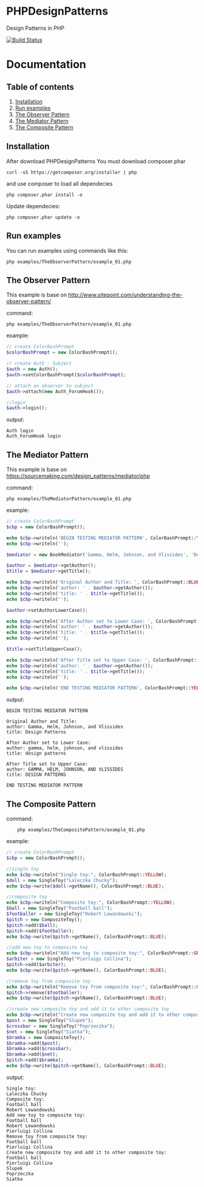 # PHPDesignPatterns
Design Patterns in PHP

[![Build Status](https://travis-ci.org/m4rc1no5/PHPDesignPatterns.svg?branch=master)](https://travis-ci.org/m4rc1no5/PHPDesignPatterns)

Documentation
=============

Table of contents
-----------------

1. [Installation](#Installation)
2. [Run examples](#run)
3. [The Observer Pattern](#the_observer_pattern)
4. [The Mediator Pattern](#the_mediator_pattern)
5. [The Composite Pattern](#the_composite_pattern)

<a name="installation"></a>
Installation
------------

After download PHPDesignPatterns You must download composer.phar

```
curl -sS https://getcomposer.org/installer | php
```

and use composer to load all dependecies

```
php composer.phar install -o
```

Update dependecies: 

```
php composer.phar update -o
```

<a name="run"></a>
Run examples
------------

You can run examples using commands like this:

```
php examples/TheObserverPattern/example_01.php
```

<a name="the_observer_pattern"></a>
The Observer Pattern
--------------------

This example is base on http://www.sitepoint.com/understanding-the-observer-pattern/

command:
```
php examples/TheObserverPattern/example_01.php
```

example:
```php
// create ColorBashPrompt
$colorBashPrompt = new ColorBashPrompt();

// create Auth - Subject
$auth = new Auth();
$auth->setColorBashPrompt($colorBashPrompt);

// attach an observer to subject
$auth->attach(new Auth_ForumHook());

//login
$auth->login();
```

output:
```text
Auth login
Auth_ForumHook login
```

<a name="the_mediator_pattern"></a>
The Mediator Pattern
--------------------

This example is base on https://sourcemaking.com/design_patterns/mediator/php

command:
```
php examples/TheMediatorPattern/example_01.php
```

example:
```php
// create ColorBashPrompt
$cbp = new ColorBashPrompt();

echo $cbp->writeln('BEGIN TESTING MEDIATOR PATTERN', ColorBashPrompt::YELLOW);
echo $cbp->writeln('');

$mediator = new BookMediator('Gamma, Helm, Johnson, and Vlissides', 'Design Patterns');

$author = $mediator->getAuthor();
$title = $mediator->getTitle();

echo $cbp->writeln('Original Author and Title: ', ColorBashPrompt::BLUE);
echo $cbp->writeln('author: ' . $author->getAuthor());
echo $cbp->writeln('title: ' . $title->getTitle());
echo $cbp->writeln('');

$author->setAuthorLowerCase();

echo $cbp->writeln('After Author set to Lower Case: ', ColorBashPrompt::BLUE);
echo $cbp->writeln('author: ' . $author->getAuthor());
echo $cbp->writeln('title: ' . $title->getTitle());
echo $cbp->writeln('');

$title->setTitleUpperCase();

echo $cbp->writeln('After Title set to Upper Case: ', ColorBashPrompt::BLUE);
echo $cbp->writeln('author: ' . $author->getAuthor());
echo $cbp->writeln('title: ' . $title->getTitle());
echo $cbp->writeln('');

echo $cbp->writeln('END TESTING MEDIATOR PATTERN', ColorBashPrompt::YELLOW);
```

output:
```text
BEGIN TESTING MEDIATOR PATTERN

Original Author and Title: 
author: Gamma, Helm, Johnson, and Vlissides
title: Design Patterns

After Author set to Lower Case: 
author: gamma, helm, johnson, and vlissides
title: design patterns

After Title set to Upper Case: 
author: GAMMA, HELM, JOHNSON, AND VLISSIDES
title: DESIGN PATTERNS

END TESTING MEDIATOR PATTERN
```
<a name="the_composite_pattern"></a>
The Composite Pattern
--------------------

command:

```
    php examples/TheCompositePattern/example_01.php
```

example:

```php
// create ColorBashPrompt
$cbp = new ColorBashPrompt();

//single toy
echo $cbp->writeln("Single toy:", ColorBashPrompt::YELLOW);
$doll = new SingleToy("Laleczka Chucky");
echo $cbp->write($doll->getName(), ColorBashPrompt::BLUE);

//composite toy
echo $cbp->writeln("Composite toy:", ColorBashPrompt::YELLOW);
$ball = new SingleToy("Football ball");
$footballer = new SingleToy("Robert Lewandowski");
$pitch = new CompositeToy();
$pitch->add($ball);
$pitch->add($footballer);
echo $cbp->write($pitch->getName(), ColorBashPrompt::BLUE);

//add new toy to composite toy
echo $cbp->writeln("Add new toy to composite toy:", ColorBashPrompt::GREEN);
$arbiter = new SingleToy("Pierluigi Collina");
$pitch->add($arbiter);
echo $cbp->write($pitch->getName(), ColorBashPrompt::BLUE);

//remove toy from composite toy
echo $cbp->writeln("Remove toy from composite toy:", ColorBashPrompt::GREEN);
$pitch->remove($footballer);
echo $cbp->write($pitch->getName(), ColorBashPrompt::BLUE);

//create new composite toy and add it to other composite toy
echo $cbp->writeln("Create new composite toy and add it to other composite toy:", ColorBashPrompt::GREEN);
$post = new SingleToy("Slupek");
$crossbar = new SingleToy("Poprzeczka");
$net = new SingleToy("Siatka");
$bramka = new CompositeToy();
$bramka->add($post);
$bramka->add($crossbar);
$bramka->add($net);
$pitch->add($bramka);
echo $cbp->write($pitch->getName(), ColorBashPrompt::BLUE);
```

output:

```text
Single toy:
Laleczka Chucky
Composite toy:
Football ball
Robert Lewandowski
Add new toy to composite toy:
Football ball
Robert Lewandowski
Pierluigi Collina
Remove toy from composite toy:
Football ball
Pierluigi Collina
Create new composite toy and add it to other composite toy:
Football ball
Pierluigi Collina
Slupek
Poprzeczka
Siatka
```